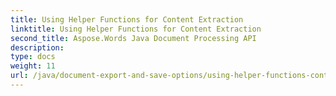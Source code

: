 ```yaml
---
title: Using Helper Functions for Content Extraction
linktitle: Using Helper Functions for Content Extraction
second_title: Aspose.Words Java Document Processing API
description: 
type: docs
weight: 11
url: /java/document-export-and-save-options/using-helper-functions-content-extraction/
---
```

